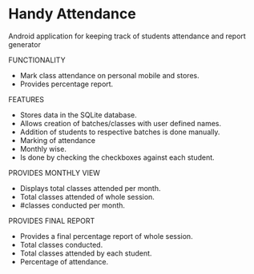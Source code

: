 # Handy Attendance

Android application for keeping track of students attendance and report generator

FUNCTIONALITY 
- Mark class attendance on personal mobile and
stores.
- Provides percentage report.

FEATURES
- Stores data in the SQLite database.
- Allows creation of batches/classes with user defined names.
- Addition of students to respective batches is done manually.
- Marking of attendance
- Monthly wise.
- Is done by checking the checkboxes against each student.

PROVIDES MONTHLY VIEW
- Displays total classes attended per month.
- Total classes attended of whole session.
- #classes conducted per month.

PROVIDES FINAL REPORT
- Provides a final percentage report of whole session.
- Total classes conducted.
- Total classes attended by each student.
- Percentage of attendance.

